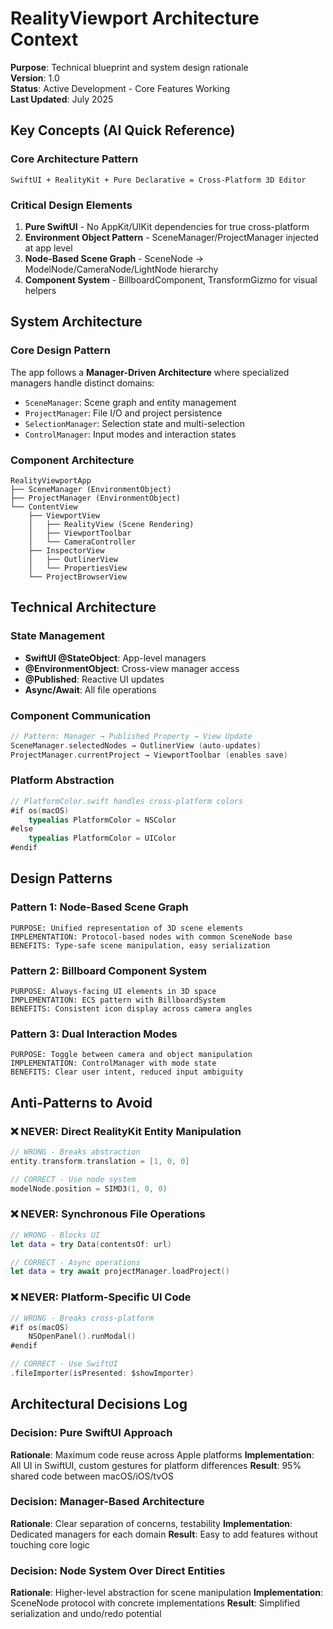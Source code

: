 # RealityViewport Architecture Context

**Purpose**: Technical blueprint and system design rationale  
**Version**: 1.0  
**Status**: Active Development - Core Features Working  
**Last Updated**: July 2025

## Key Concepts (AI Quick Reference)

### Core Architecture Pattern
```
SwiftUI + RealityKit + Pure Declarative = Cross-Platform 3D Editor
```

### Critical Design Elements
1. **Pure SwiftUI** - No AppKit/UIKit dependencies for true cross-platform
2. **Environment Object Pattern** - SceneManager/ProjectManager injected at app level
3. **Node-Based Scene Graph** - SceneNode → ModelNode/CameraNode/LightNode hierarchy
4. **Component System** - BillboardComponent, TransformGizmo for visual helpers

## System Architecture

### Core Design Pattern
The app follows a **Manager-Driven Architecture** where specialized managers handle distinct domains:
- `SceneManager`: Scene graph and entity management
- `ProjectManager`: File I/O and project persistence
- `SelectionManager`: Selection state and multi-selection
- `ControlManager`: Input modes and interaction states

### Component Architecture
```
RealityViewportApp
├── SceneManager (EnvironmentObject)
├── ProjectManager (EnvironmentObject)
└── ContentView
    ├── ViewportView
    │   ├── RealityView (Scene Rendering)
    │   ├── ViewportToolbar
    │   └── CameraController
    ├── InspectorView
    │   ├── OutlinerView
    │   └── PropertiesView
    └── ProjectBrowserView
```

## Technical Architecture

### State Management
- **SwiftUI @StateObject**: App-level managers
- **@EnvironmentObject**: Cross-view manager access
- **@Published**: Reactive UI updates
- **Async/Await**: All file operations

### Component Communication
```swift
// Pattern: Manager → Published Property → View Update
SceneManager.selectedNodes → OutlinerView (auto-updates)
ProjectManager.currentProject → ViewportToolbar (enables save)
```

### Platform Abstraction
```swift
// PlatformColor.swift handles cross-platform colors
#if os(macOS)
    typealias PlatformColor = NSColor
#else
    typealias PlatformColor = UIColor
#endif
```

## Design Patterns

### Pattern 1: Node-Based Scene Graph
```
PURPOSE: Unified representation of 3D scene elements
IMPLEMENTATION: Protocol-based nodes with common SceneNode base
BENEFITS: Type-safe scene manipulation, easy serialization
```

### Pattern 2: Billboard Component System
```
PURPOSE: Always-facing UI elements in 3D space
IMPLEMENTATION: ECS pattern with BillboardSystem
BENEFITS: Consistent icon display across camera angles
```

### Pattern 3: Dual Interaction Modes
```
PURPOSE: Toggle between camera and object manipulation
IMPLEMENTATION: ControlManager with mode state
BENEFITS: Clear user intent, reduced input ambiguity
```

## Anti-Patterns to Avoid

### ❌ NEVER: Direct RealityKit Entity Manipulation
```swift
// WRONG - Breaks abstraction
entity.transform.translation = [1, 0, 0]

// CORRECT - Use node system
modelNode.position = SIMD3(1, 0, 0)
```

### ❌ NEVER: Synchronous File Operations
```swift
// WRONG - Blocks UI
let data = try Data(contentsOf: url)

// CORRECT - Async operations
let data = try await projectManager.loadProject()
```

### ❌ NEVER: Platform-Specific UI Code
```swift
// WRONG - Breaks cross-platform
#if os(macOS)
    NSOpenPanel().runModal()
#endif

// CORRECT - Use SwiftUI
.fileImporter(isPresented: $showImporter)
```

## Architectural Decisions Log

### Decision: Pure SwiftUI Approach
**Rationale**: Maximum code reuse across Apple platforms
**Implementation**: All UI in SwiftUI, custom gestures for platform differences
**Result**: 95% shared code between macOS/iOS/tvOS

### Decision: Manager-Based Architecture
**Rationale**: Clear separation of concerns, testability
**Implementation**: Dedicated managers for each domain
**Result**: Easy to add features without touching core logic

### Decision: Node System Over Direct Entities
**Rationale**: Higher-level abstraction for scene manipulation
**Implementation**: SceneNode protocol with concrete implementations
**Result**: Simplified serialization and undo/redo potential